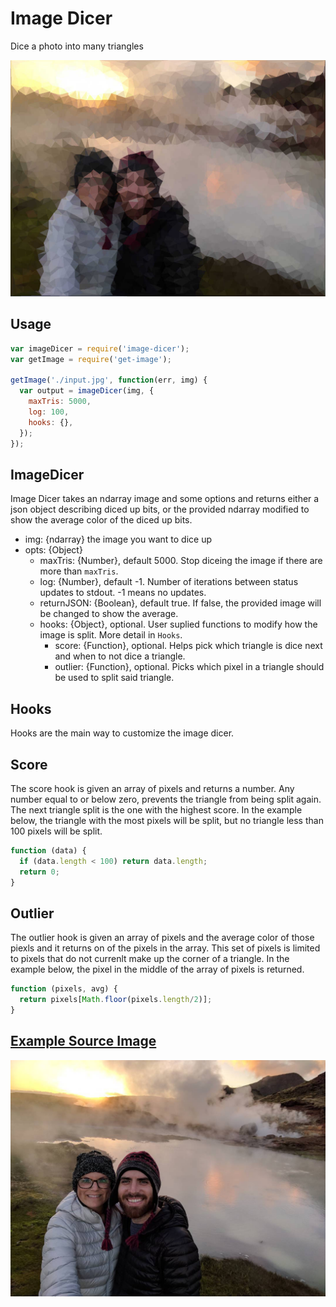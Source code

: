 # Image Dicer

Dice a photo into many triangles

![](./examples/default.jpg)

## Usage

```js
var imageDicer = require('image-dicer');
var getImage = require('get-image');

getImage('./input.jpg', function(err, img) {
  var output = imageDicer(img, {
    maxTris: 5000,
    log: 100,
    hooks: {},
  });
});
```

## ImageDicer

Image Dicer takes an ndarray image and some options and returns either a json object describing diced up bits, or the provided ndarray modified to show the average color of the diced up bits.

- img: {ndarray} the image you want to dice up
- opts: {Object}
  - maxTris: {Number}, default 5000. Stop diceing the image if there are more than `maxTris`.
  - log: {Number}, default -1. Number of iterations between status updates to stdout. -1 means no updates.
  - returnJSON: {Boolean}, default true. If false, the provided image will be changed to show the average.
  - hooks: {Object}, optional. User suplied functions to modify how the image is split. More detail in `Hooks`.
    - score: {Function}, optional. Helps pick which triangle is dice next and when to not dice a triangle.
    - outlier: {Function}, optional. Picks which pixel in a triangle should be used to split said triangle.

## Hooks

Hooks are the main way to customize the image dicer.

## Score

The score hook is given an array of pixels and returns a number. Any number equal to or below zero, prevents the triangle from being split again. The next triangle split is the one with the highest score. In the example below, the triangle with the most pixels will be split, but no triangle less than 100 pixels will be split.

```js
function (data) {
  if (data.length < 100) return data.length;
  return 0;
}
```

## Outlier

The outlier hook is given an array of pixels and the average color of those piexls and it returns on of the pixels in the array. This set of pixels is limited to pixels that do not currenlt make up the corner of a triangle. In the example below, the pixel in the middle of the array of pixels is returned.

```js
function (pixels, avg) {
  return pixels[Math.floor(pixels.length/2)];
}
```

## [Example Source Image](https://www.instagram.com/p/BUK78uUFL8-nNzxV_I7SNkJJpCs_9BXBw-JFJ40/)

![](./examples/input.jpg)

